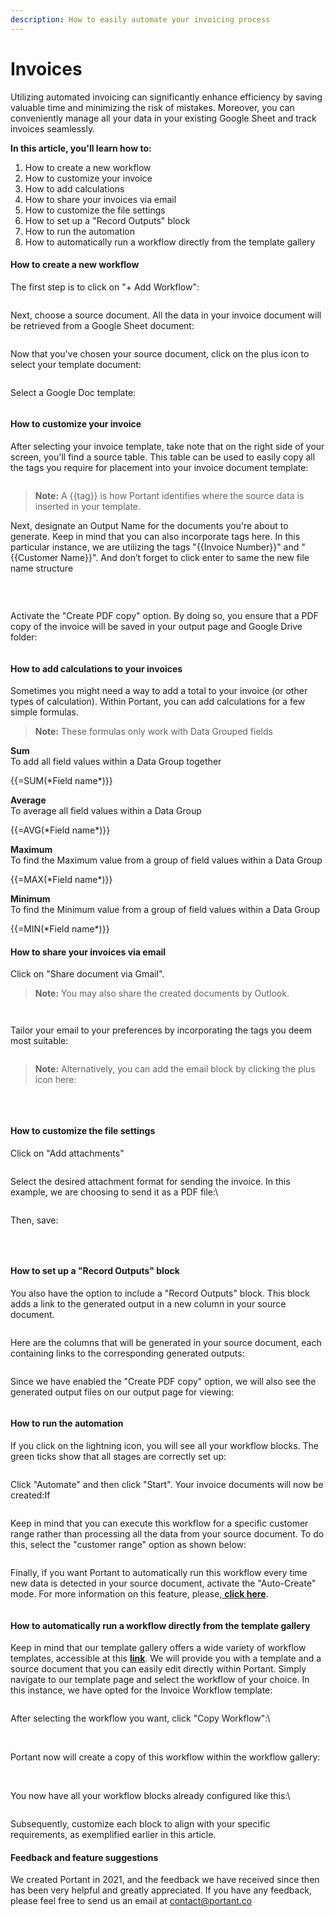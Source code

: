 ```yaml
---
description: How to easily automate your invoicing process
---
```


# Invoices

Utilizing automated invoicing can significantly enhance efficiency by saving valuable time and minimizing the risk of mistakes. Moreover, you can conveniently manage all your data in your existing Google Sheet and track invoices seamlessly.

**In this article, you'll learn how to:**

1. How to create a new workflow[ ](https://www.youtube.com/watch?v=ovSJh7Wt7jo\&t=103s)
2. How to customize your invoice[ ](https://www.youtube.com/watch?v=ovSJh7Wt7jo\&t=130s)
3. How to add calculations
4. How to share your invoices via email
5. How to customize the file settings[ ](https://www.youtube.com/watch?v=ovSJh7Wt7jo\&t=189s)
6. How to set up a "Record Outputs" block
7. How to run the automation[ ](https://www.youtube.com/watch?v=ovSJh7Wt7jo\&t=219s)
8. How to automatically run a workflow directly from the template gallery

#### **How to create a new workflow**

The first step is to click on "+ Add Workflow":

<figure><img src="https://assets-global.website-files.com/5f3b57b5405f8bd0f98b5e14/6525b4f54232c67ea1302fa9_PvnK8zoaFtZtwvIXr1Cy0vla9MBwbvzHcSNFR8LD2bECkdrt0LZryU-OkAaijD-hHQD5C6GHYgFzpDJc-y6kL2ABVTj0hf9dUGdjK5cF76d6bXLk0YFuItwYBVxS3GbN5ezkjjEhNGRclnDsUycjWiw.png" alt=""><figcaption></figcaption></figure>

Next, choose a source document. All the data in your invoice document will be retrieved from a Google Sheet document:

<figure><img src="https://assets-global.website-files.com/5f3b57b5405f8bd0f98b5e14/6525b4f55824b3ba5795939c_8TWhmf0Nh3_wTDs_VcU5dOQ0ZZ4hPallZuqlXLLuDIcr1sXnkThjsLQHJEhowFSSRES6EQxQJSp1NlTNZ5qVht1ZJTRo-_wgLUdbPWxX4hPNdZt_wQxlwfyXUyKj5Kmg56sdUkZO_LjL0SpjAG8oifU.png" alt=""><figcaption></figcaption></figure>

Now that you've chosen your source document, click on the plus icon to select your template document:

<figure><img src="https://assets-global.website-files.com/5f3b57b5405f8bd0f98b5e14/6525b4f4a57b0641da597533_XyIVZFveZX1LBUm9a9zoHFZxdV5T2VvbwqUnJTToy9-EzRKz8qLfUN1T8caQv3vvQ7JGvhMYtuoB-pw5uvavnlTc6cRnE0SiTFtWQmn1s1VjB3-hri3MQTvHjZL9sTStgOy45WPmMLaLa5sRuXFqLFE.png" alt=""><figcaption></figcaption></figure>

Select a Google Doc template:

<figure><img src="https://assets-global.website-files.com/5f3b57b5405f8bd0f98b5e14/6525b4f461baa3fb6f12127a_Xw150dtVMMN8JEAgdNgzWgK150CmIRnG0U5vaJ3-Gz0-D6_LYVH1ekUwF_UPxfY6gWWzHq5SsRJCLgvAz0-ZshJNVC2ChbapNUlm8Oie4mM0b9pl6IvZXR9v2-2Xz-oPCDwaKocLnWRz4tcK_vuMhA0.png" alt=""><figcaption></figcaption></figure>

#### **How to customize your invoice**[ ](https://www.youtube.com/watch?v=ovSJh7Wt7jo\&t=130s)

After selecting your invoice template, take note that on the right side of your screen, you'll find a source table. This table can be used to easily copy all the tags you require for placement into your invoice document template:

<figure><img src="https://assets-global.website-files.com/5f3b57b5405f8bd0f98b5e14/6525b4f48e8c43a311ad912f_cOdIwHEzQIoi9smbCXaWwuioUHyq6-i2nw1Lc2IbR1dR1bmSz-iLPy022iGQ-M41LaUXhKzf86uhI0rkuaPg2j2tjrLlE5IBnxayzg16vZbbiIEjvMFiig2Erquc5NNKnq3OYvY8bhkX1aKCc7OCb8c.png" alt=""><figcaption></figcaption></figure>

> **Note:** A \{{tag\}} is how Portant identifies where the source data is inserted in your template.

Next, designate an Output Name for the documents you're about to generate. Keep in mind that you can also incorporate tags here. In this particular instance, we are utilizing the tags "\{{Invoice Number\}}" and "\{{Customer Name\}}". And don’t forget to click enter to same the new file name structure

‍

<figure><img src="https://assets-global.website-files.com/5f3b57b5405f8bd0f98b5e14/6525b4f6d3786344ea50bb86_zMCfVBVl8mx1yMn3ntOl2WmDYFYUD3qWXW5oTO1rR-BRsJOEUKHBlqnJG_p0-l6RoG_livo0jXNz06lGdd74qZoxlNtF5HFIoI9wAVk17Fbt1JpVCtnwR0sBSVtD3JAqYScfGwuycDK-m5RaeWiFiOM.png" alt=""><figcaption></figcaption></figure>

Activate the "Create PDF copy" option. By doing so, you ensure that a PDF copy of the invoice will be saved in your output page and Google Drive folder:

<figure><img src="https://assets-global.website-files.com/5f3b57b5405f8bd0f98b5e14/6525b4f4f9df919ea1851961_4cdFMwLoiAggXMsRwSqkKYO1csosAsqSXmi6BDmkC73JLcbnuGoj1ZQIknmcsOjuHx_qbr8aJScLYRA5nXcsZUPOf-1igwvcgVbOBINjXmLEkHT7dwX13OuDVcmfzlleR2YSL3fRgzXU9p1kdYe-DLI.png" alt=""><figcaption></figcaption></figure>

#### ‍**How to add calculations to your invoices**

Sometimes you might need a way to add a total to your invoice (or other types of calculation). Within Portant, you can add calculations for a few simple formulas.&#x20;

> **Note:** These formulas only work with Data Grouped fields

**Sum**\
To add all field values within a Data Group together

\{{=SUM(\*Field name\*)\}}

**Average**\
To average all field values within a Data Group

\{{=AVG(\*Field name\*)\}}

**Maximum**\
To find the Maximum value from a group of field values within a Data Group

\{{=MAX(\*Field name\*)\}}

**Minimum**\
To find the Minimum value from a group of field values within a Data Group

\{{=MIN(\*Field name\*)\}}

#### **How to share your invoices via email**

Click on  "Share document via Gmail".

> **Note:** You may also share the created documents by Outlook.

<figure><img src="https://assets-global.website-files.com/5f3b57b5405f8bd0f98b5e14/6525b4f457a0defc2e8efaac_welyVcqLqF1XOhC69_axqgzw4UgICs6zd67XjQLC42fTwPnEi-z-lJjCXp2PO8uxDqBfxrAF1OL56CiQkME4sZt-HHvtx2OETX008Jx8fLFcaMB5-iEWEOXnGS4iSBEId7CJ901HMlj-m46QPUgPx2Q.png" alt=""><figcaption></figcaption></figure>

<figure><img src="https://assets-global.website-files.com/5f3b57b5405f8bd0f98b5e14/6525b4f6ffcd94972da0545a_GE-diHNWMF5um7bqv_BFkN_KEmrTxuan9PDr0DOww7CpURO7w30BgYCnRO2_anSbCkfuwJ4h1fGRBXfS9MUmttkrf_03uJGmXY3FXKXw8WDFUYUrsp655QV6-YdujOzzAkhuZPou7TG5-Tku2uQpqiA.png" alt=""><figcaption></figcaption></figure>

Tailor your email to your preferences by incorporating the tags you deem most suitable:

<figure><img src="https://assets-global.website-files.com/5f3b57b5405f8bd0f98b5e14/6525b4f6b37d89728092d083_StZPekDRckdQr6PcnyNNT2rGccUJTTY64wmHW47MxhbZZMMx8fKjhKP0IkU7ax7PFHwYsDLPf5Tby2jyqdln_MzKTOLQUgTkb4__wdVsi0fSXqYrSxLtVNQGEky-mkUxEggk8btV3HndG74MgDAtqkw.png" alt=""><figcaption></figcaption></figure>

> **Note:** Alternatively, you can add the email block by clicking the plus icon here:

‍

<figure><img src="https://assets-global.website-files.com/5f3b57b5405f8bd0f98b5e14/65294c0c532f1fa906429728_H1Ys3s3DOhqtmaon9KpgrOWhFTjoQAR_4hxCpXKy5is1e33QAmjBz53J28RdMnQDREIO1PKmrv8i4vawgaPbL3y3rgaqahWuSJQgagCim5KMw1aUzOZ6VGMYaG8RyGvzCS5xg7IsBa26c2TgyjmhWmQ.png" alt=""><figcaption></figcaption></figure>

#### **How to customize the file settings**[ ](https://www.youtube.com/watch?v=ovSJh7Wt7jo\&t=189s)

Click on "Add attachments"

<figure><img src="https://assets-global.website-files.com/5f3b57b5405f8bd0f98b5e14/6525b4f64ea2fd17ae768b0c_wljsmrdBJM31_jRFPhnUoEPpsGDKt_eqrOXrMRQRd-CIieYDF7AEKZlBIh16y62_UdAgy7jd6hT_P43Co-WbsNP3_or0690oTD0m_1ymCgfmpyHFhx2wJE-qQpl2Z2fqLgpCTkgWJWJtS49moW-p4RI.png" alt=""><figcaption></figcaption></figure>

Select the desired attachment format for sending the invoice. In this example, we are choosing to send it as a PDF file:\


<figure><img src="https://assets-global.website-files.com/5f3b57b5405f8bd0f98b5e14/6525b4f461f8baff8f39a70c_SkXXu8r-lq_rydXiIQh6G0oGe4OCyAiW6Ohu2vi1j70Cu_Y_TRTCRY2RFLOCHgLWesrE-H5rKnP0oyRKnUuktiW8a3WqNY0dKQ9WPtavdXe2f8KmUS0R7aWBF91GsEp9VsXJrDwVesBawia95XXRzxo.png" alt=""><figcaption></figcaption></figure>

Then, save:

<figure><img src="https://assets-global.website-files.com/5f3b57b5405f8bd0f98b5e14/6525b4f5a43386c0b96fae83_5JqaRUo94l0reizB2_AweFVEzG-q03kvlBO_HSRVyxXh0tnVtWarf1hTdsJvGCE9CwU9mfzG2y7qmDbHXsaHWb99x6qRpwRzfEk_z1VsjktvjZrkJARcNAX5jsqI_90BGttO4CfqvIfKAzqdX9rpgBs.png" alt=""><figcaption></figcaption></figure>

‍

#### **How to set up a "Record Outputs" block**

You also have the option to include a "Record Outputs" block. This block adds a link to the generated output in a new column in your source document.

<figure><img src="https://assets-global.website-files.com/5f3b57b5405f8bd0f98b5e14/6525b4f60c8ab9c9f5fa5528_UyUJ54GfPsBjCWl-Kv42f8ov_LT05wovy50jajqLM1HTzFpog65LoH-u874OnCxoffGiGVr3H37azDEvplUePetkZqY3Ckeea3TQ7EPeQgagyedLR2eHIaVe5bNRebzn_P0ixLSuzDSP05QWDKSM5wU.png" alt=""><figcaption></figcaption></figure>

Here are the columns that will be generated in your source document, each containing links to the corresponding generated outputs:

<figure><img src="https://assets-global.website-files.com/5f3b57b5405f8bd0f98b5e14/6525b4f7315d96abb5e6230b_MHlUHT6nEMKDRKm54NO-iMvVT_TWKOMMdisd3G1Hsxm9kxaH3TNPFzKNVVsUUxkz1Wf9zMg60fmxiNCFM2q2ot1ofa7hSaWArfEgeEAKgr7ouVor0WUT_1gjx6M0RRw4sPPLt25q5NpYrVZGVUYoK1c.png" alt=""><figcaption></figcaption></figure>

Since we have enabled the "Create PDF copy" option, we will also see the generated output files  on our output page for viewing:

<figure><img src="https://assets-global.website-files.com/5f3b57b5405f8bd0f98b5e14/6525b4f4d8e9ce77bf7db786_CHrWq-cauZ2q5K4TNXESrdAMrVtSxgSbkC0n5ObuwUTa0xIQnZEqzsJ2XCVkvxwTkIgBty_8MLnurPp-LxKvIdKA75rZ17WGJvs4Unp0qmcUopw8bxIJOmTgwTLG5YUBdrEoAcKLG6urwjW1hiL3pVA.png" alt=""><figcaption></figcaption></figure>

#### **How to run the automation**[ ](https://www.youtube.com/watch?v=ovSJh7Wt7jo\&t=219s)

If you click on the lightning icon, you will see all your workflow blocks. The green ticks show that all stages are correctly set up:

<figure><img src="https://assets-global.website-files.com/5f3b57b5405f8bd0f98b5e14/6525b4f415e2cd917496adc0_sJwko_gBUKOFP4U9WcpF38tEWgpIXeQVDSMSaZbU8X0JrXg7HqNxvIcbz16GzNhWylv9ZFluKZzh4SbTW_QFU_eMAkBKd1Cnz4p1OZ8hPAeVYrbHWzX3AzpkxrfhTnH8w4l73MPlI-YfeDbEMwaDtjY.png" alt=""><figcaption></figcaption></figure>

Click "Automate" and then click "Start". Your invoice documents will now be created:If

<figure><img src="https://assets-global.website-files.com/5f3b57b5405f8bd0f98b5e14/6525b4f5586d94cb329b6b6f_sRbtt085hdndwEVC1c6dozEKC8ifxTeKbO1jMgrqGNCiOWfw1mHOXSgTGW-sRf8F86AvuP6Ctzkk5BqM74Jy0b2AoEkfY41zHAM57cgc2yROpudB8tCCfRNRz2Ril09zRj83FQwRJcL7llFXfdyuJUU.png" alt=""><figcaption></figcaption></figure>

Keep in mind that you can execute this workflow for a specific customer range rather than processing all the data from your source document. To do this, select the "customer range" option as shown below:

<figure><img src="https://assets-global.website-files.com/5f3b57b5405f8bd0f98b5e14/6525b4f5980499d48e3304d1_UvevwPCSlf9n5-2cuBrb2CTRe_KP0IxPsVPlog9pR_G9yNEZe0k16zg8OsTA-W1MoeYe3KmkHlwUgKihYPxrT352CL9lX2iyVrw2ujp6TyDpc0v-7IH4ULY_Uzn0iWkujd17rC06beqGl0Ans4gNPjo.png" alt=""><figcaption></figcaption></figure>

Finally, if you want Portant to automatically run this workflow every time new data is detected in your source document, activate the "Auto-Create" mode. For more information on this feature, please,[ **click here**](https://www.portant.co/guide-article/google-sheets-auto-create).&#x20;

<figure><img src="https://assets-global.website-files.com/5f3b57b5405f8bd0f98b5e14/6525b4f4d9d6537fa076a138_anndwxlHS_V34bP7UhdrKPmjI6syYnsr7EF-CGtOgI-bzTIQhgsoXfjemJM216v2iEvuk4Un2LEyOpVJ4G2VymLJM_ZjPTe-I6DNNnJVZgNetJuIIcgbj2OruQHS6sZGNhvklF3ccB48eQZ4kJFcgVc.png" alt=""><figcaption></figcaption></figure>

#### **How to automatically run a workflow directly from the template gallery**

Keep in mind that our template gallery offers a wide variety of workflow templates, accessible at this [**link**](https://app.portant.co/templates). We will provide you with a template and a source document that you can easily edit directly within Portant. Simply navigate to our template page and select the workflow of your choice. In this instance, we have opted for the Invoice Workflow template:

<figure><img src="https://assets-global.website-files.com/5f3b57b5405f8bd0f98b5e14/65294c10db833920ec9adeba_XwYqrfj2qn5MeKAuGq4etTe9GS79Lr4MkYCaJmibv1iJxSGs0bADcMBOf0D-eFn3GKGKUH6um7c98HqAJAPXUPxCTVIuHkBpXbSAf2pto6ozWUJY__IBbKBwWGcfOC4Hco7eUIzY0blxeE787068OnY.png" alt=""><figcaption></figcaption></figure>

After selecting the workflow you want, click "Copy Workflow":\


<figure><img src="https://assets-global.website-files.com/5f3b57b5405f8bd0f98b5e14/65294c0ce58053b985ce0713_LgDQ54gPbgNfP4bb6GYgLqMMEqhStPrqHn8vbfWxehRmPMkfE3yHbmrRUPOsVB8Okf8HcDoWVb2EO6K_sqoh51PRfVEiMhHM0ezs9JD-035z5-HSNIcRoxhmA1AYx_cH8CRVuKTX1FqmFvn-XCy6t58.png" alt=""><figcaption></figcaption></figure>

\
Portant now will create a copy of this workflow within the workflow gallery:

<figure><img src="https://assets-global.website-files.com/5f3b57b5405f8bd0f98b5e14/65294c0e3da2c9890a47a63e_e3kd4amRlcJny8fZPUT3VEFUelLOBO_QgGYSWdVWymP3z3Xngr6p6b0-Su3yT0QUMJfGToT0qegmN9Hw2fCbtkK3pAKc4B2b2FdGXFPM97DzG2BwNjlnXVkbqRJQXMbkz-AQdN_Qb0ChdT0PAcbiJII.png" alt=""><figcaption></figcaption></figure>

\
You now have all your workflow blocks already configured like this:\


<figure><img src="https://assets-global.website-files.com/5f3b57b5405f8bd0f98b5e14/65294c0e02a5d4b75a5a9fd5_aaLleGJgVZKzbF5Oieva-MASWSHu2k-TzRKQLMSV_7Dsaxsf72QZGD_gc3sqAKseyRsj4zAg15APJ-nEN2i-6A5YTmGCqo7Uqkvb1i5MYLZz0YL1Ny5bx5t5A5wswvdKo_GeXQ_5ZdX_BgRYkKky-nU.png" alt=""><figcaption></figcaption></figure>

Subsequently, customize each block to align with your specific requirements, as exemplified earlier in this article.

#### **Feedback and feature suggestions**

We created Portant in 2021, and the feedback we have received since then has been very helpful and greatly appreciated. If you have any feedback, please feel free to send us an email at contact@portant.co
